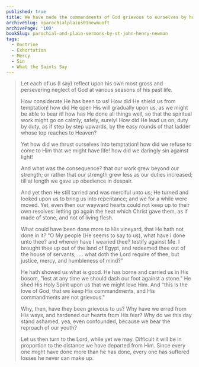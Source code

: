 ```yaml
---
published: true
title: We have made the commandments of God grievous to ourselves by hardening our hearts
archiveSlug: nparochialplains01newmuoft
archivePage: '109'
bookSlug: parochial-and-plain-sermons-by-st-john-henry-newman
tags:
  - Doctrine
  - Exhortation
  - Mercy
  - Sin
  - What the Saints Say
---
```


> Let each of us (I say) reflect upon his own most gross and persevering neglect of God at various seasons of his past life.
> 
> How considerate He has been to us! How did He shield us from temptation! how did He open His will gradually upon us, as we might be able to bear it! how has He done all things well, so that the spiritual work might go on calmly, safely, surely! How did He lead us on, duty by duty, as if step by step upwards, by the easy rounds of that ladder whose top reaches to Heaven?
> 
> Yet how did we thrust ourselves into temptation! how did we refuse to come to Him that we might have life! how did we daringly sin against light!
> 
> And what was the consequence? that our work grew beyond our strength; or rather that our strength grew less as our duties increased; till at length we gave up obedience in despair.
> 
> And yet then He still tarried and was merciful unto us; He turned and looked upon us to bring us into repentance; and we for a while were moved. Yet, even then our wayward hearts could not keep up to their own resolves: letting go again the heat which Christ gave them, as if made of stone, and not of living flesh.
> 
> What could have been done more to His vineyard, that He hath not done in it? "O My people (He seems to say to us), what have I done unto thee? and wherein have I wearied thee? testify against Me. I brought thee up out of the land of Egypt, and redeemed thee out of the house of servants; .... what doth the Lord require of thee, but justice, mercy, and humbleness of mind?"
> 
> He hath showed us what is good. He has borne and carried us in His bosom, "lest at any time we should dash our foot against a stone." He shed His Holy Spirit upon us that we might love Him. And "this Is the love of God, that we keep His commandments, and His commandments are not grievous."
> 
> Why, then, have they been grievous to us? Why have we erred from His ways, and hardened our hearts from His fear? Why do we this day stand ashamed, yea, even confounded, because we bear the reproach of our youth?
> 
> Let us then turn to the Lord, while yet we may. Difficult it will be in proportion to the distance we have departed from Him. Since every one might have done more than he has done, every one has suffered losses he never can make up.
